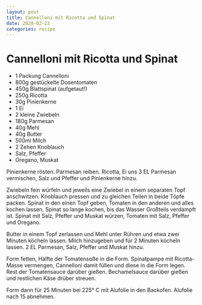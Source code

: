 ```yaml
---
layout: post
title: Cannelloni mit Ricotta und Spinat
date: 2020-02-22
categories: recipe
---
```

# Cannelloni mit Ricotta und Spinat

- 1 Packung Cannelloni
- 800g gestückelte Dosentomaten
- 450g Blattspinat (aufgetaut!)
- 250g Ricotta
- 30g Pinienkerne
- 1 Ei
- 2 kleine Zwiebeln
- 180g Parmesan
- 40g Mehl
- 40g Butter
- 500ml Milch
- 2 Zehen Knoblauch
- Salz, Pfeffer
- Oregano, Muskat

Pinienkerne rösten.
Parmesan reiben.
Ricotta, Ei uns 3 EL Parmesan vermischen, Salz und Pfeffer und Pinienkerne hinzu.

Zwiebeln fein würfeln und jeweils eine Zwiebel in einem separaten Topf anschwitzen.
Knoblauch pressen und zu gleichen Teilen in beide Töpfe packen.
Spinat in den einen Topf geben, Tomaten in den anderen und alles kochen lassen.
Spinat so lange kochen, bis das Wasser Großteils verdampft ist.
Spinat mit Salz, Pfeffer und Muskat würzen, Tomaten mit Salz, Pfeffer und Oregano.

Butter in einem Topf zerlassen und Mehl unter Rühren und etwa zwei Minuten köcheln lassen.
Milch hinzugeben und für 2 Minuten köcheln lassen.
2 EL Parmesan, Salz, Pfeffer und Muskat hinzu.

Form fetten, Hälfte der Tomatensoße in die Form.
Spinatpampe mit Ricotta-Masse vermengen, Cannelloni damit füllen und diese in die Form legen.
Rest der Tomatensauce darüber gießen.
Bechamelsauce darüber gießen und restlichen Käse drüber streuen.

Form dann für 25 Minuten bei 225° C mit Alufolie in den Backofen.
Alufolie nach 15 abnehmen.
